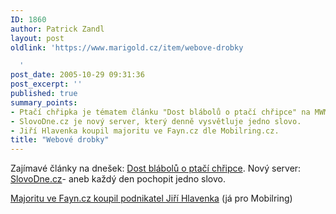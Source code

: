 ```yaml
---
ID: 1860
author: Patrick Zandl
layout: post
oldlink: 'https://www.marigold.cz/item/webove-drobky

  '
post_date: 2005-10-29 09:31:36
post_excerpt: ''
published: true
summary_points:
- Ptačí chřipka je tématem článku "Dost blábolů o ptačí chřipce" na MWM.cz.
- SlovoDne.cz je nový server, který denně vysvětluje jedno slovo.
- Jiří Hlavenka koupil majoritu ve Fayn.cz dle Mobilring.cz.
title: "Webové drobky"
---
```


<p>Zajímavé články na dnešek: <a href="http://www.mwm.cz/clanek1.php?id=1257&amp;pjmeno=&amp;kredit=&amp;p1=">Dost blábolů o  ptačí chřipce</a>. Nový server: <a href="http://www.slovodne.cz/">SlovoDne.cz</a>- aneb každý den pochopit jedno slovo. </p>

<p><a href="http://www.mobilring.cz/index.php?option=com_mbr_content&amp;task=view&amp;id=411&amp;category=telekomunikace">Majoritu ve Fayn.cz koupil podnikatel Jiří Hlavenka</a> (já pro Mobilring)
</p>